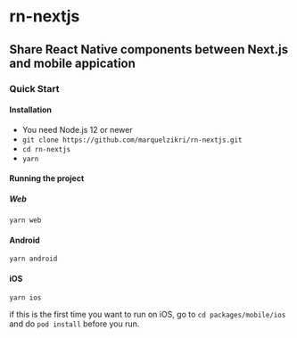 # rn-nextjs
## Share React Native components between Next.js and mobile appication

### Quick Start

#### Installation
- You need Node.js 12 or newer
- `git clone https://github.com/marquelzikri/rn-nextjs.git`
- `cd rn-nextjs`
- `yarn`

#### Running the project

##### Web
`yarn web`

#### Android
`yarn android`

#### iOS
`yarn ios`

if this is the first time you want to run on iOS, go to `cd packages/mobile/ios` and do `pod install` before you run.
